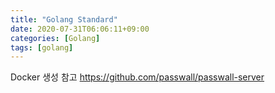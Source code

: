 ```yaml
---
title: "Golang Standard"
date: 2020-07-31T06:06:11+09:00
categories: [Golang]
tags: [golang]
---
```


Docker 생성 참고 
 https://github.com/passwall/passwall-server

